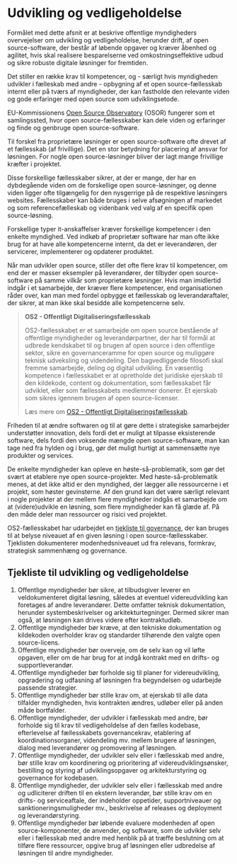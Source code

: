 # Udvikling og vedligeholdelse

Formålet med dette afsnit er at beskrive offentlige myndigheders overvejelser om udvikling og vedligeholdelse, herunder drift, af open source-software, der består af løbende opgaver og kræver åbenhed og agilitet, hvis skal realisere besparelserne ved omkostningseffektive udbud og sikre robuste digitale løsninger for fremtiden.

Det stiller en række krav til kompetencer, og - særligt hvis myndigheden udvikler i fælleskab med andre - opbygning af et open source-fællesskab internt eller på tværs af myndigheder, der kan fastholde den relevante viden og gode erfaringer med open source som udviklingsetode.

EU-Kommissionens [Open Source Observatory](https://joinup.ec.europa.eu/collection/open-source-observatory-osor) (OSOR) fungerer som et samlingssted, hvor open source-fællesskaber kan dele viden og erfaringer og finde og genbruge open source-software.

Til forskel fra proprietære løsninger er open source-software ofte drevet af et fællesskab (af frivillige). Det en stor betydning for placering af ansvar for løsningen. For nogle open source-løsninger bliver der lagt mange frivillige kræfter i projektet. 

Disse forskellige fællesskaber sikrer, at der er mange, der har en dybdegående viden om de forskellige open source-løsninger, og denne viden ligger ofte tilgængelig for den nysgerrige på de respektive løsningers websites. Fællesskaber kan både bruges i selve afsøgningen af markedet og som referencefælleskab og videnbank ved valg af en specifik open source-løsning. 

Forskellige typer it-anskaffelser kræver forskellige kompetencer i den enkelte myndighed. Ved indkøb af proprietær software har man ofte ikke brug for at have alle kompetencerne internt, da det er leverandøren, der servicerer, implementerer og opdaterer produktet.

Når man udvikler open source, stiller det ofte flere krav til kompetencer, om end der er masser eksempler på leverandører, der tilbyder open source-software på samme vilkår som proprietære løsninger. Hvis man imidlertid indgår i et samarbejde, der kræver flere kompetencer, end organisationen råder over, kan man med fordel opbygge et fællesskab og leverandøraftaler, der sikrer, at man ikke skal besidde alle kompetencerne selv.

> **OS2 - Offentligt Digitaliseringsfællesskab**
> 
> OS2-fællesskabet er et samarbejde om open source bestående af offentlige myndigheder og leverandørpartner, der har til formål at udbrede kendskabet til og brugen af open source i den offentlige sektor, sikre en governanceramme for open source og muliggøre teknisk udveksling og videndeling. Den bagvedliggende filosofi skal fremme samarbejde, deling og digital udvikling. En væsentlig kompetence i fællesskabet er at opretholde det juridiske ejerskab til den kildekode, content og dokumentation, som fællesskabet får udviklet, eller som fællesskabets medlemmer donerer. Et ejerskab som sikres igennem brugen af open source-licenser.
> 
> Læs mere om [OS2 - Offentligt Digitaliseringsfællesskab](https://os2.eu/).

Friheden til at ændre softwaren og til at gøre dette i strategiske samarbejder understøtter innovation, dels fordi det er muligt at tilpasse eksisterende software, dels fordi den voksende mængde open source-software, man kan tage ned fra hylden og i brug, gør det muligt hurtigt at sammensætte nye produkter og services.
 
De enkelte myndigheder kan opleve en høste-så-problematik, som gør det svært at etablere nye open source-projekter. Med høste-så-problematik menes, at det ikke altid er den myndighed, der lægger alle ressourcerne i et projekt, som høster gevinsterne. Af den grund kan det være særligt relevant i nogle projekter at der mellem flere myndigheder indgås et samarbejde om at (videre)udvikle en løsning, som flere myndigheder kan få glæde af. På den måde deler man ressourcer og risici ved projektet.

OS2-fællesskabet har udarbejdet en [tjekliste til governance](https://github.com/OS2offdig/Governance_Reports), der kan bruges til at belyse niveauet af en given løsning i open source-fællesskaber. Tjeklisten dokumenterer modenhedsniveauet ud fra relevans, formkrav, strategisk sammenhæng og governance.

## Tjekliste til udvikling og vedligeholdelse

1. Offentlige myndigheder bør sikre, at tilbudsgiver leverer en veldokumenteret digital løsning, således at eventuel videreudvikling kan foretages af andre leverandører. Dette omfatter teknisk dokumentation, herunder systembeskrivelser og arkitekturtegninger. Dermed sikrer man også, at løsningen kan drives videre efter kontraktudløb.
2. Offentlige myndigheder bør kræve, at den tekniske dokumentation og kildekoden overholder krav og standarder tilhørende den valgte open source-licens. 
4. Offentlige myndigheder bør overveje, om de selv kan og vil løfte opgaven, eller om de har brug for at indgå kontrakt med en drifts- og supportleverandør.
5. Offentlige myndigheder bør forholde sig til planer for videreudvikling, opgradering og udfasning af løsningen fra begyndelsen og udarbejde passende strategier.
6. Offentlige myndigheder bør stille krav om, at ejerskab til alle data tilfalder myndigheden, hvis kontrakten ændres, udløber eller på anden måde bortfalder.
7. Offentlige myndigheder, der udvikler i fællesskab med andre, bør forholde sig til krav til vedligeholdelse af den fælles kodebase, efterlevelse af fællesskabets governancekrav, etablering af koordinationsorganer, videndeling mv. mellem brugere af løsningen, dialog med leverandører og promovering af løsningen.
8. Offentlige myndigheder, der udvikler selv eller i fællesskab med andre, bør stille krav om koordinering og prioritering af videreudviklingsønsker, bestilling og styring af udviklingsopgaver og arkitekturstyring og governance for kodebasen.
9. Offentlige myndigheder, der udvikler selv eller i fællesskab med andre og udliciterer driften til en ekstern leverandør, bør stille krav om en drifts- og serviceaftale, der indeholder oppetider, supportniveauer og sanktioneringsmuligheder mv., beskrivelse af releases og deployment og leverandørstyring.
10. Offentlige myndigheder bør løbende evaluere modenheden af open source-komponenter, de anvender, og software, som de udvikler selv eller i fællesskab med andre med henblik på at træffe beslutning om at tilføre flere ressourcer, opgive brug af løsningen eller udbredelse af løsningen til andre myndigheder.
